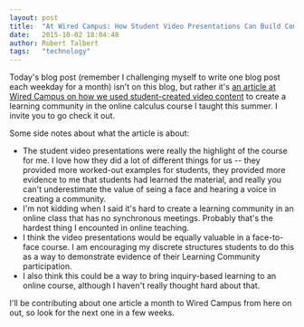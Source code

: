 ```yaml
---
layout: post
title:  "At Wired Campus: How Student Video Presentations Can Build Community in an Online Course"
date:   2015-10-02 18:04:48   
author: Robert Talbert
tags:   "technology"
---
```

Today's blog post (remember I challenging myself to write one blog post each weekday for a month) isn't on this blog, but rather it's [an article at Wired Campus on how we used student-created video content](http://chronicle.com/blogs/wiredcampus/how-student-video-presentations-can-build-community-in-an-online-course/57435) to create a learning community in the online calculus course I taught this summer.  I invite you to go check it out. 

Some side notes about what the article is about: 

+ The student video presentations were really the highlight of the course for me. I love how they did a lot of different things for us -- they provided more worked-out examples for students, they provided more evidence to me that students had learned the material, and really you can't underestimate the value of seing a face and hearing a voice in creating a community. 
+ I'm not kidding when I said it's hard to create a learning community in an online class that has no synchronous meetings. Probably that's the hardest thing I encounted in online teaching. 
+ I think the video presentations would be equally valuable in a face-to-face course. I am encouraging my discrete structures students to do this as a way to demonstrate evidence of their Learning Community participation. 
+ I also think this could be a way to bring inquiry-based learning to an online course, although I haven't really thought hard about that. 

I'll be contributing about one article a month to Wired Campus from here on out, so look for the next one in a few weeks. 

